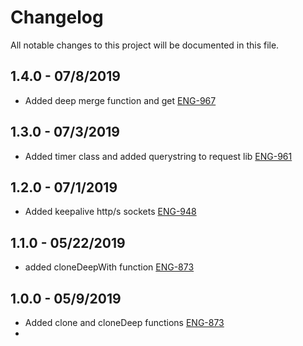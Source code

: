 # Changelog

All notable changes to this project will be documented in this file.

## 1.4.0 - 07/8/2019

-   Added deep merge function and get [ENG-967](https://abedev.atlassian.net/browse/ENG-967)

## 1.3.0 - 07/3/2019

-   Added timer class and added querystring to request lib [ENG-961](https://abedev.atlassian.net/browse/ENG-961)

## 1.2.0 - 07/1/2019

-   Added keepalive http/s sockets [ENG-948](https://abedev.atlassian.net/browse/ENG-948)

## 1.1.0 - 05/22/2019

-   added cloneDeepWith function [ENG-873](https://abedev.atlassian.net/browse/ENG-873)

## 1.0.0 - 05/9/2019

-   Added clone and cloneDeep functions [ENG-873](https://abedev.atlassian.net/browse/ENG-873)
-
